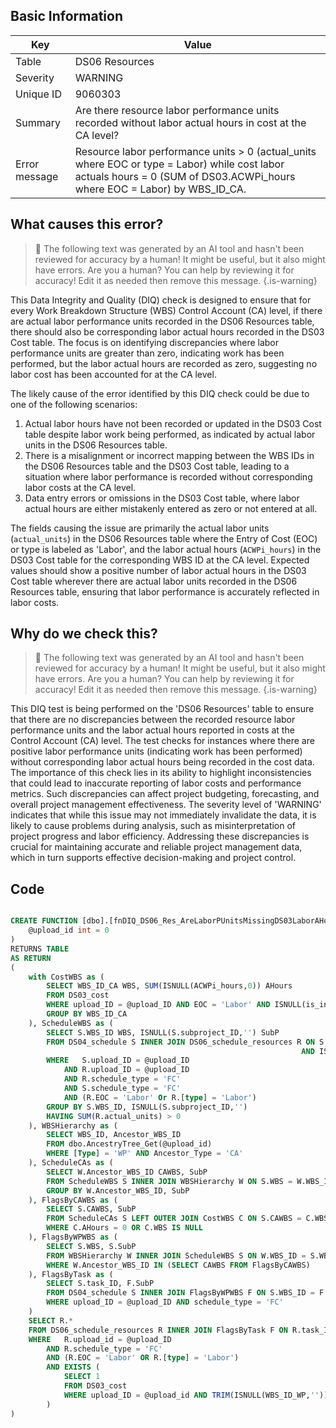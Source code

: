 ## Basic Information
| Key         | Value          |
|-------------|----------------|
| Table       | DS06 Resources |
| Severity    | WARNING |
| Unique ID   | 9060303   |
| Summary     | Are there resource labor performance units recorded without labor actual hours in cost at the CA level? |
| Error message | Resource labor performance units > 0 (actual_units where EOC or type = Labor) while cost labor actuals hours = 0 (SUM of DS03.ACWPi_hours where EOC = Labor) by WBS_ID_CA. |

## What causes this error?

> :robot: The following text was generated by an AI tool and hasn't been reviewed for accuracy by a human! It might be useful, but it also might have errors. Are you a human? You can help by reviewing it for accuracy! Edit it as needed then remove this message.
{.is-warning}

This Data Integrity and Quality (DIQ) check is designed to ensure that for every Work Breakdown Structure (WBS) Control Account (CA) level, if there are actual labor performance units recorded in the DS06 Resources table, there should also be corresponding labor actual hours recorded in the DS03 Cost table. The focus is on identifying discrepancies where labor performance units are greater than zero, indicating work has been performed, but the labor actual hours are recorded as zero, suggesting no labor cost has been accounted for at the CA level.

The likely cause of the error identified by this DIQ check could be due to one of the following scenarios:
1. Actual labor hours have not been recorded or updated in the DS03 Cost table despite labor work being performed, as indicated by actual labor units in the DS06 Resources table.
2. There is a misalignment or incorrect mapping between the WBS IDs in the DS06 Resources table and the DS03 Cost table, leading to a situation where labor performance is recorded without corresponding labor costs at the CA level.
3. Data entry errors or omissions in the DS03 Cost table, where labor actual hours are either mistakenly entered as zero or not entered at all.

The fields causing the issue are primarily the actual labor units (`actual_units`) in the DS06 Resources table where the Entry of Cost (EOC) or type is labeled as 'Labor', and the labor actual hours (`ACWPi_hours`) in the DS03 Cost table for the corresponding WBS ID at the CA level. Expected values should show a positive number of labor actual hours in the DS03 Cost table wherever there are actual labor units recorded in the DS06 Resources table, ensuring that labor performance is accurately reflected in labor costs.
## Why do we check this?

> :robot: The following text was generated by an AI tool and hasn't been reviewed for accuracy by a human! It might be useful, but it also might have errors. Are you a human? You can help by reviewing it for accuracy! Edit it as needed then remove this message.
{.is-warning}

This DIQ test is being performed on the 'DS06 Resources' table to ensure that there are no discrepancies between the recorded resource labor performance units and the labor actual hours reported in costs at the Control Account (CA) level. The test checks for instances where there are positive labor performance units (indicating work has been performed) without corresponding labor actual hours being recorded in the cost data. The importance of this check lies in its ability to highlight inconsistencies that could lead to inaccurate reporting of labor costs and performance metrics. Such discrepancies can affect project budgeting, forecasting, and overall project management effectiveness. The severity level of 'WARNING' indicates that while this issue may not immediately invalidate the data, it is likely to cause problems during analysis, such as misinterpretation of project progress and labor efficiency. Addressing these discrepancies is crucial for maintaining accurate and reliable project management data, which in turn supports effective decision-making and project control.
## Code

```sql

CREATE FUNCTION [dbo].[fnDIQ_DS06_Res_AreLaborPUnitsMissingDS03LaborAHoursCA] (
	@upload_id int = 0
)
RETURNS TABLE
AS RETURN
(
	with CostWBS as (
		SELECT WBS_ID_CA WBS, SUM(ISNULL(ACWPi_hours,0)) AHours
		FROM DS03_cost
		WHERE upload_ID = @upload_ID AND EOC = 'Labor' AND ISNULL(is_indirect,'') <> 'Y'
		GROUP BY WBS_ID_CA
	), ScheduleWBS as (
		SELECT S.WBS_ID WBS, ISNULL(S.subproject_ID,'') SubP
		FROM DS04_schedule S INNER JOIN DS06_schedule_resources R ON S.task_ID = R.task_ID 
																 AND ISNULL(S.subproject_ID,'') = ISNULL(R.subproject_ID,'')
		WHERE	S.upload_ID = @upload_ID 
			AND R.upload_ID = @upload_ID
			AND R.schedule_type = 'FC'
			AND S.schedule_type = 'FC'
			AND (R.EOC = 'Labor' Or R.[type] = 'Labor')
		GROUP BY S.WBS_ID, ISNULL(S.subproject_ID,'')
		HAVING SUM(R.actual_units) > 0
	), WBSHierarchy as (
		SELECT WBS_ID, Ancestor_WBS_ID 
		FROM dbo.AncestryTree_Get(@upload_id)
		WHERE [Type] = 'WP' AND Ancestor_Type = 'CA'
	), ScheduleCAs as (
		SELECT W.Ancestor_WBS_ID CAWBS, SubP
		FROM ScheduleWBS S INNER JOIN WBSHierarchy W ON S.WBS = W.WBS_ID
		GROUP BY W.Ancestor_WBS_ID, SubP
	), FlagsByCAWBS as (
		SELECT S.CAWBS, SubP
		FROM ScheduleCAs S LEFT OUTER JOIN CostWBS C ON S.CAWBS = C.WBS
		WHERE C.AHours = 0 OR C.WBS IS NULL
	), FlagsByWPWBS as (
		SELECT S.WBS, S.SubP
		FROM WBSHierarchy W INNER JOIN ScheduleWBS S ON W.WBS_ID = S.WBS
		WHERE W.Ancestor_WBS_ID IN (SELECT CAWBS FROM FlagsByCAWBS)
	), FlagsByTask as (
		SELECT S.task_ID, F.SubP
		FROM DS04_schedule S INNER JOIN FlagsByWPWBS F ON S.WBS_ID = F.WBS AND ISNULL(S.subproject_ID,'') = F.SubP
		WHERE upload_ID = @upload_ID AND schedule_type = 'FC'
	)
	SELECT R.*
	FROM DS06_schedule_resources R INNER JOIN FlagsByTask F ON R.task_ID = F.task_ID AND ISNULL(R.subproject_ID,'') = F.SubP
	WHERE 	R.upload_id = @upload_ID
		AND R.schedule_type = 'FC'
		AND (R.EOC = 'Labor' OR R.[type] = 'Labor')
		AND EXISTS (
			SELECT 1 
			FROM DS03_cost 
			WHERE upload_ID = @upload_id AND TRIM(ISNULL(WBS_ID_WP,'')) = '' AND (ACWPi_dollars > 0 OR ACWPi_hours > 0 OR ACWPi_FTEs > 0)
		)
)
```
